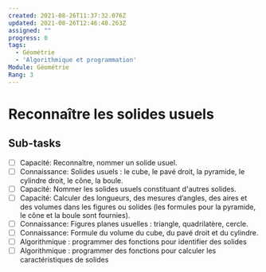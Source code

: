 ```yaml
---
created: 2021-08-26T11:37:32.076Z
updated: 2021-08-26T12:46:48.263Z
assigned: ""
progress: 0
tags:
  - Géométrie
  - 'Algorithmique et programmation'
Module: Géométrie
Rang: 3
---
```


# Reconnaître les solides usuels

## Sub-tasks

- [ ] Capacité: Reconnaître, nommer un solide usuel.
- [ ] Connaissance: Solides usuels : le cube, le pavé droit, la pyramide, le cylindre droit, le cône, la boule.
- [ ] Capacité: Nommer les solides usuels constituant d'autres solides.
- [ ] Capacité: Calculer des longueurs, des mesures d’angles, des aires et des volumes dans les figures ou solides (les formules pour la pyramide, le cône et la boule sont fournies).
- [ ] Connaissance: Figures planes usuelles : triangle, quadrilatère, cercle.
- [ ] Connaissance: Formule du volume du cube, du pavé droit et du cylindre.
- [ ] Algorithmique : programmer des fonctions pour identifier des solides
- [ ] Algorithmique : programmer des fonctions pour calculer les caractéristiques de solides

